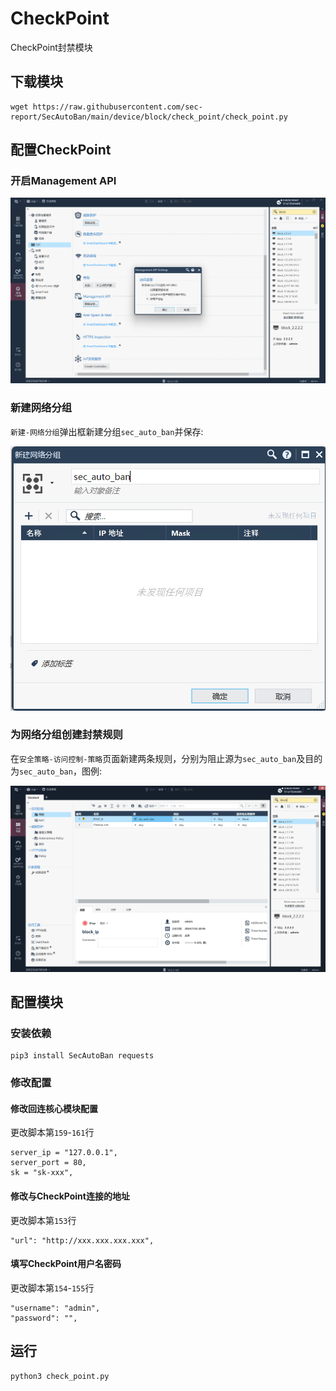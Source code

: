 # CheckPoint

CheckPoint封禁模块

## 下载模块

```
wget https://raw.githubusercontent.com/sec-report/SecAutoBan/main/device/block/check_point/check_point.py
```

## 配置CheckPoint

### 开启Management API

![](./img/1.jpg)

### 新建网络分组

`新建-网络分组`弹出框新建分组`sec_auto_ban`并保存:

![](./img/2.jpg)

### 为网络分组创建封禁规则

在`安全策略-访问控制-策略`页面新建两条规则，分别为阻止源为`sec_auto_ban`及目的为`sec_auto_ban`，图例:

![](./img/3.jpg)

## 配置模块

### 安装依赖

```
pip3 install SecAutoBan requests
```

### 修改配置

#### 修改回连核心模块配置

更改脚本第`159`-`161`行

```
server_ip = "127.0.0.1",
server_port = 80,
sk = "sk-xxx",
```

#### 修改与CheckPoint连接的地址

更改脚本第`153`行

```
"url": "http://xxx.xxx.xxx.xxx",
```

#### 填写CheckPoint用户名密码

更改脚本第`154`-`155`行

```
"username": "admin",
"password": "",
```

## 运行

```shell
python3 check_point.py
```
